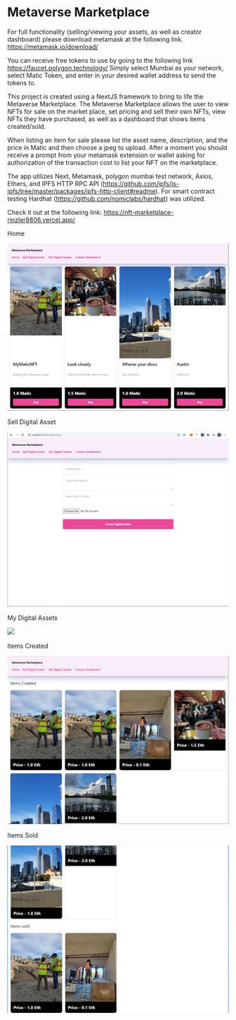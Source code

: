 # Metaverse Marketplace

For full functionality (selling/viewing your assets, as well as creator dashboard) please download metamask at the following link. https://metamask.io/download/

You can receive free tokens to use by going to the following link https://faucet.polygon.technology/
Simply select Mumbai as your network, select Matic Token, and enter in your desired wallet address to send the tokens to.

This project is created using a NextJS framework to bring to life the Metaverse Marketplace. 
The Metaverse Marketplace allows the user to view NFTs for sale on the market place, set pricing and sell their own NFTs, view NFTs they have purchased, as well as a dashboard that shows items created/sold.

When listing an item for sale please list the asset name, description, and the price in Matic and then choose a jpeg to upload.
After a moment you should receive a prompt from your metamask extension or wallet asking for authorization of the transaction cost to list your NFT on the marketplace.

The app utilizes Next, Metamask, polygon mumbai test network, Axios, Ethers, and IPFS HTTP RPC API (https://github.com/ipfs/js-ipfs/tree/master/packages/ipfs-http-client#readme). For smart contract testing Hardhat (https://github.com/nomiclabs/hardhat) was utilized.

Check it out at the following link: https://nft-marketplace-rinzler8806.vercel.app/

Home

![](indexnft.png)

Sell Digital Asset

![](create-itemnft.png)

My Digital Assets

![](my-assetnft.png)

Items Created

![](dashboardnft1.png)

Items Sold

![](dashboardnft2.png)